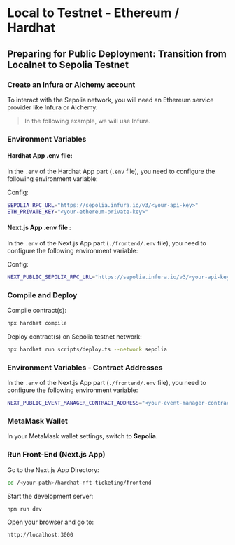 # Local to Testnet - Ethereum / Hardhat

## Preparing for Public Deployment: Transition from Localnet to Sepolia Testnet

### Create an Infura or Alchemy account

To interact with the Sepolia network, you will need an Ethereum service provider like Infura or Alchemy.

> In the following example, we will use Infura.


### Environment Variables

#### Hardhat App .env file:

In the `.env` of the Hardhat App part (`.env` file), you need to configure the following environment variable:

Config:

```bash
SEPOLIA_RPC_URL="https://sepolia.infura.io/v3/<your-api-key>"
ETH_PRIVATE_KEY="<your-ethereum-private-key>"
```

#### Next.js App .env file :

In the `.env` of the Next.js App part (`./frontend/.env` file), you need to configure the following environment variable:

Config:

```bash
NEXT_PUBLIC_SEPOLIA_RPC_URL="https://sepolia.infura.io/v3/<your-api-key>"
```


### Compile and Deploy

Compile contract(s):

```bash
npx hardhat compile
```

Deploy contract(s) on Sepolia testnet network:

```bash
npx hardhat run scripts/deploy.ts --network sepolia
```

### Environment Variables - Contract Addresses

In the `.env` of the Next.js App part (`./frontend/.env` file), you need to configure the following environment variable:

```bash
NEXT_PUBLIC_EVENT_MANAGER_CONTRACT_ADDRESS="<your-event-manager-contract-address>"
```


### MetaMask Wallet

In your MetaMask wallet settings, switch to **Sepolia**.


### Run Front-End (Next.js App)

Go to the Next.js App Directory:

```bash
cd /<your-path>/hardhat-nft-ticketing/frontend
```

Start the development server:

```bash
npm run dev
```

Open your browser and go to:

```bash
http://localhost:3000
```
